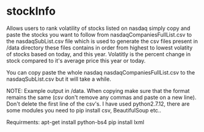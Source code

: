 # stockInfo
Allows users to rank volatility of stocks listed on nasdaq simply copy and paste the stocks you want to follow from nasdaqCompaniesFullList.csv to the nasdaqSubList.csv file which is used to generate the csv files present in /data directory these files contains in order from highest to lowest volatity of stocks based on today, and this year. Volatitly is the percent change in stock compared to it's average price this year or today.

You can copy paste the whole nasdaq nasdaqCompaniesFullList.csv to the nasdaqSubList.csv but it will take a while.

NOTE:
Example output in /data.
When copying make sure that the format remains the same (csv don't remove any commas and paste on a new line). Don't delete the first line of the csv's.
I have used python2.7.12, there are some modules you need to pip install csv, BeautifulSoup etc..

Requirments:
apt-get install python-bs4
pip install lxml